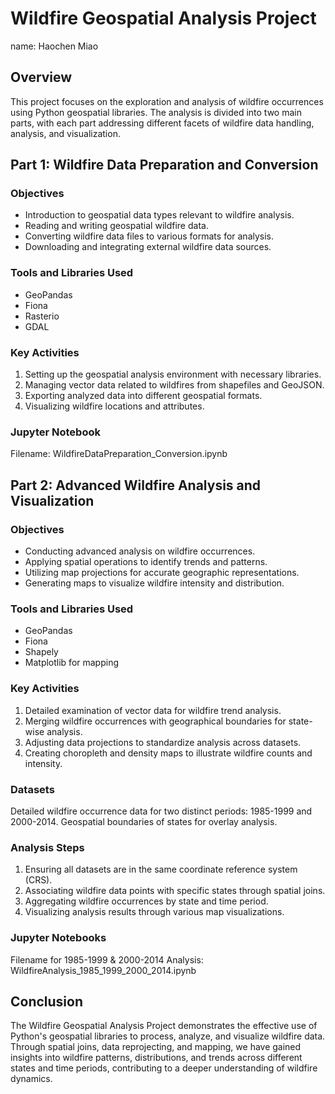 # Wildfire Geospatial Analysis Project
name: Haochen Miao
## Overview
This project focuses on the exploration and analysis of wildfire occurrences using Python geospatial libraries. The analysis is divided into two main parts, with each part addressing different facets of wildfire data handling, analysis, and visualization.

## Part 1: Wildfire Data Preparation and Conversion
### Objectives
* Introduction to geospatial data types relevant to wildfire analysis.
* Reading and writing geospatial wildfire data.
* Converting wildfire data files to various formats for analysis.
* Downloading and integrating external wildfire data sources.
### Tools and Libraries Used
* GeoPandas
* Fiona
* Rasterio
* GDAL
### Key Activities
1. Setting up the geospatial analysis environment with necessary libraries.
2. Managing vector data related to wildfires from shapefiles and GeoJSON.
3. Exporting analyzed data into different geospatial formats.
4. Visualizing wildfire locations and attributes.
### Jupyter Notebook
Filename: WildfireDataPreparation_Conversion.ipynb

## Part 2: Advanced Wildfire Analysis and Visualization

### Objectives
* Conducting advanced analysis on wildfire occurrences.
* Applying spatial operations to identify trends and patterns.
* Utilizing map projections for accurate geographic representations.
* Generating maps to visualize wildfire intensity and distribution.
### Tools and Libraries Used
* GeoPandas
* Fiona
* Shapely
* Matplotlib for mapping
### Key Activities
1. Detailed examination of vector data for wildfire trend analysis.
2. Merging wildfire occurrences with geographical boundaries for state-wise analysis.
3. Adjusting data projections to standardize analysis across datasets.
4. Creating choropleth and density maps to illustrate wildfire counts and intensity.
### Datasets
Detailed wildfire occurrence data for two distinct periods: 1985-1999 and 2000-2014.
Geospatial boundaries of states for overlay analysis.
### Analysis Steps
1. Ensuring all datasets are in the same coordinate reference system (CRS).
2. Associating wildfire data points with specific states through spatial joins.
3. Aggregating wildfire occurrences by state and time period.
4. Visualizing analysis results through various map visualizations.
### Jupyter Notebooks
Filename for 1985-1999 & 2000-2014 Analysis: WildfireAnalysis_1985_1999_2000_2014.ipynb

## Conclusion
The Wildfire Geospatial Analysis Project demonstrates the effective use of Python's geospatial libraries to process, analyze, and visualize wildfire data. Through spatial joins, data reprojecting, and mapping, we have gained insights into wildfire patterns, distributions, and trends across different states and time periods, contributing to a deeper understanding of wildfire dynamics.